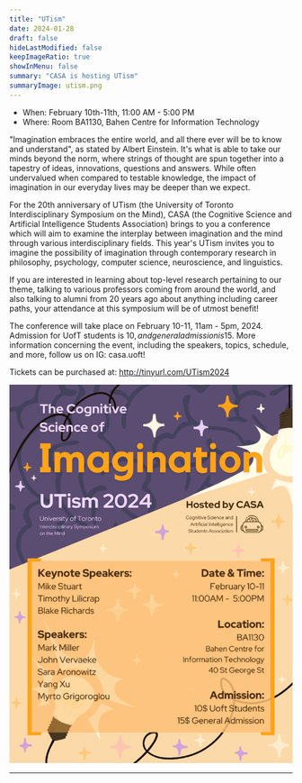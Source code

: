 ```yaml
---
title: "UTism"
date: 2024-01-28
draft: false
hideLastModified: false
keepImageRatio: true
showInMenu: false
summary: "CASA is hosting UTism"
summaryImage: utism.png
---
```


- When: February 10th-11th, 11:00 AM - 5:00 PM
- Where: Room BA1130, Bahen Centre for Information Technology

"Imagination embraces the entire world, and all there ever will be to know and understand", as stated by Albert Einstein. It's what is able to take our minds beyond the norm, where strings of thought are spun together into a tapestry of ideas, innovations, questions and answers. While often undervalued when compared to testable knowledge, the impact of imagination in our everyday lives may be deeper than we expect.

For the 20th anniversary of UTism (the University of Toronto Interdisciplinary Symposium on the Mind), CASA (the Cognitive Science and Artificial Intelligence Students Association) brings to you a conference which will aim to examine the interplay between imagination and the mind through various interdisciplinary fields. This year's UTism invites you to imagine the possibility of imagination through contemporary research in philosophy, psychology, computer science, neuroscience, and linguistics.

If you are interested in learning about top-level research pertaining to our theme, talking to various professors coming from around the world, and also talking to alumni from 20 years ago about anything including career paths, your attendance at this symposium will be of utmost benefit! 

The conference will take place on February 10-11, 11am - 5pm, 2024. Admission for UofT students is 10$, and general admission is 15$. More information concerning the event, including the speakers, topics, schedule, and more, follow us on IG: casa.uoft!

Tickets can be purchased at: http://tinyurl.com/UTism2024 

![CASA is hosting UTism February 10th-11th](../UTism/utism.png)

---